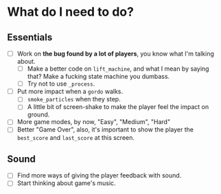 # What do I need to do?

## Essentials
- [ ] Work on **the bug found by a lot of players**, you know what I'm talking about.
    - [ ] Make a better code on `lift_machine`, and what I mean by saying that? Make a fucking state machine you dumbass.
    - [ ] Try not to use `_process`.
- [ ] Put more impact when a `gordo` walks.
    - [ ] `smoke_particles` when they step.
    - [ ] A little bit of screen-shake to make the player feel the impact on ground.
- [ ] More game modes, by now, "Easy", "Medium", "Hard"
- [ ] Better "Game Over", also, it's important to show the player the `best_score` and `last_score` at this screen.

## Sound
- [ ] Find more ways of giving the player feedback with sound.
- [ ] Start thinking about game's music.